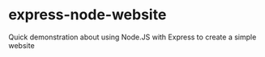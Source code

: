 # express-node-website
Quick demonstration about using Node.JS with Express to create a simple website

